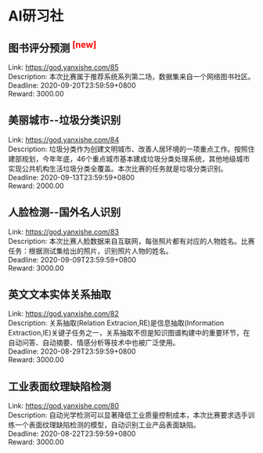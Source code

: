 # AI研习社



## 图书评分预测 <sup style="color:red">[new]<sup>  

Link: https://god.yanxishe.com/85  
Description: 本次比赛属于推荐系统系列第二场，数据集来自一个网络图书社区。  
Deadline: 2020-09-20T23:59:59+0800  
Reward: 3000.00  


## 美丽城市--垃圾分类识别

Link: https://god.yanxishe.com/84  
Description: 垃圾分类作为创建文明城市、改善人居环境的一项重点工作。按照住建部规划，今年年底，46个重点城市基本建成垃圾分类处理系统，其他地级城市实现公共机构生活垃圾分类全覆盖。本次比赛的任务就是垃圾分类识别。  
Deadline: 2020-09-13T23:59:59+0800  
Reward: 2000.00  


## 人脸检测--国外名人识别

Link: https://god.yanxishe.com/83  
Description: 本次比赛人脸数据来自互联网，每张照片都有对应的人物姓名。比赛任务：根据测试集给出的照片，识别照片人物的姓名。  
Deadline: 2020-09-09T23:59:59+0800  
Reward: 3000.00  


## 英文文本实体关系抽取

Link: https://god.yanxishe.com/82  
Description: 关系抽取(Relation Extracion,RE)是信息抽取(Information Extraction,IE)关键子任务之一，关系抽取不但是知识图谱构建中的重要环节，在自动问答、自动摘要、情感分析等技术中也被广泛使用。  
Deadline: 2020-08-29T23:59:59+0800  
Reward: 3000.00  


## 工业表面纹理缺陷检测

Link: https://god.yanxishe.com/80  
Description: 自动光学检测可以显著降低工业质量控制成本，本次比赛要求选手训练一个表面纹理缺陷检测的模型，自动识别工业产品表面缺陷。  
Deadline: 2020-08-22T23:59:59+0800  
Reward: 3000.00  

